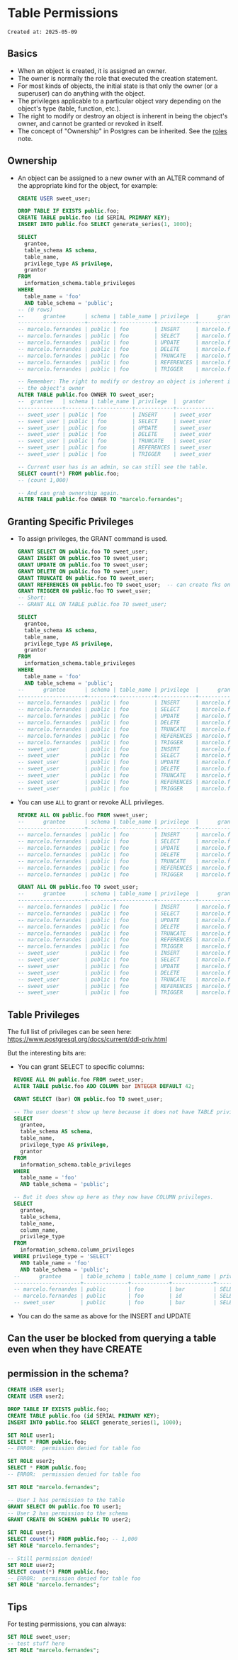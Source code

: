 # Table Permissions

```
Created at: 2025-05-09
```

## Basics

- When an object is created, it is assigned an owner.
- The owner is normally the role that executed the creation statement.
- For most kinds of objects, the initial state is that only the owner (or a
  superuser) can do anything with the object.
- The privileges applicable to a particular object vary depending on the
  object's type (table, function, etc.).
- The right to modify or destroy an object is inherent in being the object's
  owner, and cannot be granted or revoked in itself.
- The concept of "Ownership" in Postgres can be inherited. See the
  [roles](databases/postgres/permissions/roles.md) note.

## Ownership

- An object can be assigned to a new owner with an ALTER command of the
  appropriate kind for the object, for example:
  ```sql
  CREATE USER sweet_user;

  DROP TABLE IF EXISTS public.foo;
  CREATE TABLE public.foo (id SERIAL PRIMARY KEY);
  INSERT INTO public.foo SELECT generate_series(1, 1000);

  SELECT
    grantee,
    table_schema AS schema,
    table_name,
    privilege_type AS privilege,
    grantor
  FROM
    information_schema.table_privileges
  WHERE
    table_name = 'foo'
    AND table_schema = 'public';
  -- (0 rows)
  --      grantee      | schema | table_name | privilege  |      grantor
  ---------------------+--------+------------+------------+-------------------
  -- marcelo.fernandes | public | foo        | INSERT     | marcelo.fernandes
  -- marcelo.fernandes | public | foo        | SELECT     | marcelo.fernandes
  -- marcelo.fernandes | public | foo        | UPDATE     | marcelo.fernandes
  -- marcelo.fernandes | public | foo        | DELETE     | marcelo.fernandes
  -- marcelo.fernandes | public | foo        | TRUNCATE   | marcelo.fernandes
  -- marcelo.fernandes | public | foo        | REFERENCES | marcelo.fernandes
  -- marcelo.fernandes | public | foo        | TRIGGER    | marcelo.fernandes

  -- Remember: The right to modify or destroy an object is inherent in being
  -- the object's owner
  ALTER TABLE public.foo OWNER TO sweet_user;
  --  grantee   | schema | table_name | privilege  |  grantor
  --------------+--------+------------+------------+------------
  -- sweet_user | public | foo        | INSERT     | sweet_user
  -- sweet_user | public | foo        | SELECT     | sweet_user
  -- sweet_user | public | foo        | UPDATE     | sweet_user
  -- sweet_user | public | foo        | DELETE     | sweet_user
  -- sweet_user | public | foo        | TRUNCATE   | sweet_user
  -- sweet_user | public | foo        | REFERENCES | sweet_user
  -- sweet_user | public | foo        | TRIGGER    | sweet_user

  -- Current user has is an admin, so can still see the table.
  SELECT count(*) FROM public.foo;
  -- (count 1,000)

  -- And can grab ownership again.
  ALTER TABLE public.foo OWNER TO "marcelo.fernandes";
  ```

## Granting Specific Privileges

- To assign privileges, the GRANT command is used.
  ```sql
  GRANT SELECT ON public.foo TO sweet_user;
  GRANT INSERT ON public.foo TO sweet_user;
  GRANT UPDATE ON public.foo TO sweet_user;
  GRANT DELETE ON public.foo TO sweet_user;
  GRANT TRUNCATE ON public.foo TO sweet_user;
  GRANT REFERENCES ON public.foo TO sweet_user;  -- can create fks on the table
  GRANT TRIGGER ON public.foo TO sweet_user;
  -- Short:
  -- GRANT ALL ON TABLE public.foo TO sweet_user;

  SELECT
    grantee,
    table_schema AS schema,
    table_name,
    privilege_type AS privilege,
    grantor
  FROM
    information_schema.table_privileges
  WHERE
    table_name = 'foo'
    AND table_schema = 'public';
  --      grantee      | schema | table_name | privilege  |      grantor
  ---------------------+--------+------------+------------+-------------------
  -- marcelo.fernandes | public | foo        | INSERT     | marcelo.fernandes
  -- marcelo.fernandes | public | foo        | SELECT     | marcelo.fernandes
  -- marcelo.fernandes | public | foo        | UPDATE     | marcelo.fernandes
  -- marcelo.fernandes | public | foo        | DELETE     | marcelo.fernandes
  -- marcelo.fernandes | public | foo        | TRUNCATE   | marcelo.fernandes
  -- marcelo.fernandes | public | foo        | REFERENCES | marcelo.fernandes
  -- marcelo.fernandes | public | foo        | TRIGGER    | marcelo.fernandes
  -- sweet_user        | public | foo        | INSERT     | marcelo.fernandes
  -- sweet_user        | public | foo        | SELECT     | marcelo.fernandes
  -- sweet_user        | public | foo        | UPDATE     | marcelo.fernandes
  -- sweet_user        | public | foo        | DELETE     | marcelo.fernandes
  -- sweet_user        | public | foo        | TRUNCATE   | marcelo.fernandes
  -- sweet_user        | public | foo        | REFERENCES | marcelo.fernandes
  -- sweet_user        | public | foo        | TRIGGER    | marcelo.fernandes
  ```

- You can use `ALL` to grant or revoke ALL privileges.
  ```sql
  REVOKE ALL ON public.foo FROM sweet_user;
  --      grantee      | schema | table_name | privilege  |      grantor
  ---------------------+--------+------------+------------+-------------------
  -- marcelo.fernandes | public | foo        | INSERT     | marcelo.fernandes
  -- marcelo.fernandes | public | foo        | SELECT     | marcelo.fernandes
  -- marcelo.fernandes | public | foo        | UPDATE     | marcelo.fernandes
  -- marcelo.fernandes | public | foo        | DELETE     | marcelo.fernandes
  -- marcelo.fernandes | public | foo        | TRUNCATE   | marcelo.fernandes
  -- marcelo.fernandes | public | foo        | REFERENCES | marcelo.fernandes
  -- marcelo.fernandes | public | foo        | TRIGGER    | marcelo.fernandes

  GRANT ALL ON public.foo TO sweet_user;
  --      grantee      | schema | table_name | privilege  |      grantor
  ---------------------+--------+------------+------------+-------------------
  -- marcelo.fernandes | public | foo        | INSERT     | marcelo.fernandes
  -- marcelo.fernandes | public | foo        | SELECT     | marcelo.fernandes
  -- marcelo.fernandes | public | foo        | UPDATE     | marcelo.fernandes
  -- marcelo.fernandes | public | foo        | DELETE     | marcelo.fernandes
  -- marcelo.fernandes | public | foo        | TRUNCATE   | marcelo.fernandes
  -- marcelo.fernandes | public | foo        | REFERENCES | marcelo.fernandes
  -- marcelo.fernandes | public | foo        | TRIGGER    | marcelo.fernandes
  -- sweet_user        | public | foo        | INSERT     | marcelo.fernandes
  -- sweet_user        | public | foo        | SELECT     | marcelo.fernandes
  -- sweet_user        | public | foo        | UPDATE     | marcelo.fernandes
  -- sweet_user        | public | foo        | DELETE     | marcelo.fernandes
  -- sweet_user        | public | foo        | TRUNCATE   | marcelo.fernandes
  -- sweet_user        | public | foo        | REFERENCES | marcelo.fernandes
  -- sweet_user        | public | foo        | TRIGGER    | marcelo.fernandes
  ```

## Table Privileges

The full list of privileges can be seen here:
https://www.postgresql.org/docs/current/ddl-priv.html

But the interesting bits are:

- You can grant SELECT to specific columns:
```sql
  REVOKE ALL ON public.foo FROM sweet_user;
  ALTER TABLE public.foo ADD COLUMN bar INTEGER DEFAULT 42;

  GRANT SELECT (bar) ON public.foo TO sweet_user;

  -- The user doesn't show up here because it does not have TABLE privileges.
  SELECT
    grantee,
    table_schema AS schema,
    table_name,
    privilege_type AS privilege,
    grantor
  FROM
    information_schema.table_privileges
  WHERE
    table_name = 'foo'
    AND table_schema = 'public';

  -- But it does show up here as they now have COLUMN privileges.
  SELECT
    grantee,
    table_schema,
    table_name,
    column_name,
    privilege_type
  FROM
    information_schema.column_privileges
  WHERE privilege_type = 'SELECT'
    AND table_name = 'foo'
    AND table_schema = 'public';
  --      grantee      | table_schema | table_name | column_name | privilege_type
  ---------------------+--------------+------------+-------------+----------------
  -- marcelo.fernandes | public       | foo        | bar         | SELECT
  -- marcelo.fernandes | public       | foo        | id          | SELECT
  -- sweet_user        | public       | foo        | bar         | SELECT
  ```

- You can do the same as above for the INSERT and UPDATE

## Can the user be blocked from querying a table even when they have CREATE
## permission in the schema?

```sql
CREATE USER user1;
CREATE USER user2;

DROP TABLE IF EXISTS public.foo;
CREATE TABLE public.foo (id SERIAL PRIMARY KEY);
INSERT INTO public.foo SELECT generate_series(1, 1000);

SET ROLE user1;
SELECT * FROM public.foo;
-- ERROR:  permission denied for table foo

SET ROLE user2;
SELECT * FROM public.foo;
-- ERROR:  permission denied for table foo

SET ROLE "marcelo.fernandes";

-- User 1 has permission to the table
GRANT SELECT ON public.foo TO user1;
-- User 2 has permission to the schema
GRANT CREATE ON SCHEMA public TO user2;

SET ROLE user1;
SELECT count(*) FROM public.foo; -- 1,000
SET ROLE "marcelo.fernandes";

-- Still permission denied!
SET ROLE user2;
SELECT count(*) FROM public.foo;
-- ERROR:  permission denied for table foo
SET ROLE "marcelo.fernandes";
```

## Tips

For testing permissions, you can always:

```sql
SET ROLE sweet_user;
-- test stuff here
SET ROLE "marcelo.fernandes";
```
